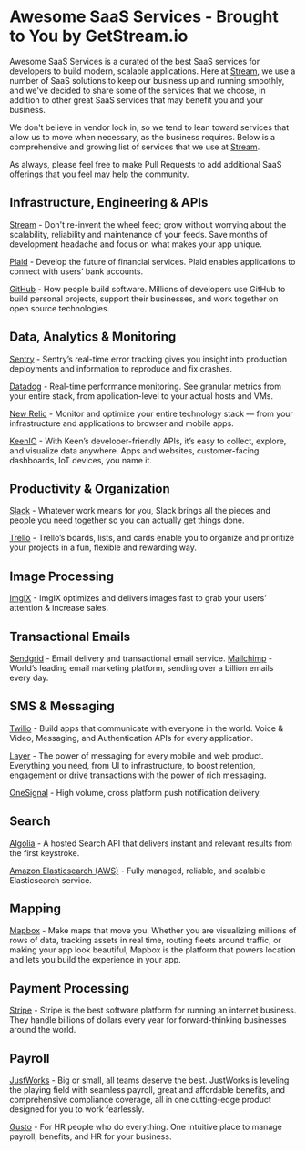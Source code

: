 # Awesome SaaS Services - Brought to You by GetStream.io

Awesome SaaS Services is a curated of the best SaaS services for developers to build modern, scalable applications. Here at [Stream](https://getstream.io), we use a number of SaaS solutions to keep our business up and running smoothly, and we've decided to share some of the services that we choose, in addition to other great SaaS services that may benefit you and your business. 

We don't believe in vendor lock in, so we tend to lean toward services that allow us to move when necessary, as the business requires. Below is a comprehensive and growing list of services that we use at [Stream](https://getstream.io).

As always, please feel free to make Pull Requests to add additional SaaS offerings that you feel may help the community.

## Infrastructure, Engineering & APIs

[Stream](https://getstream.io) - Don't re-invent the wheel feed; grow without worrying about the scalability, reliability and maintenance of your feeds. Save months of development headache and focus on what makes your app unique.

[Plaid](https://plaid.com) - Develop the future of financial services. Plaid enables applications to connect with users’ bank accounts.

[GitHub](https://github.com) - How people build software. Millions of developers use GitHub to build personal projects, support their businesses, and work together on open source technologies.

## Data, Analytics & Monitoring

[Sentry](https://sentry.io) - Sentry’s real-time error tracking gives you insight into production deployments and information to reproduce and fix crashes.

[Datadog](https://datadoghq.com) - Real-time performance monitoring. See granular metrics from your entire stack, from application-level to your actual hosts and VMs.

[New Relic](https://newrelic.com/?) - Monitor and optimize your entire technology stack — from your infrastructure and applications to browser and mobile apps.

[KeenIO](https://keen.io) - With Keen’s developer-friendly APIs, it’s easy to collect, explore, and visualize data anywhere. Apps and websites, customer-facing dashboards, IoT devices, you name it.

## Productivity & Organization

[Slack](https://slack.com/) - Whatever work means for you, Slack brings all the pieces and people you need together so you can actually get things done.

[Trello](https://trello.com/) - Trello’s boards, lists, and cards enable you to organize and prioritize your projects in a fun, flexible and rewarding way.

## Image Processing

[ImgIX](https://imgix.com/) - ImgIX optimizes and delivers images fast to grab your users’ attention & increase sales.

## Transactional Emails

[Sendgrid](https://sendgrid.com/) - Email delivery and transactional email service.
[Mailchimp](https://mailchimp.com/) - World’s leading email marketing platform, sending over a billion emails every day.

## SMS & Messaging

[Twilio](https://twilio.com/) - Build apps that communicate with everyone in the world. Voice & Video, Messaging, and Authentication APIs for every application.

[Layer](https://layer.com) - The power of messaging for every mobile and web product. Everything you need, from UI to infrastructure, to boost retention, engagement or drive transactions with the power of rich messaging.

[OneSignal](https://onesignal.com) - High volume, cross platform push notification delivery.

## Search

[Algolia](https://algolia.com) - A hosted Search API that delivers instant and relevant results from the first keystroke.

[Amazon Elasticsearch (AWS)](https://aws.amazon.com/elasticsearch-service) - Fully managed, reliable, and scalable Elasticsearch service.

## Mapping

[Mapbox](https://mapbox.com) - Make maps that move you. Whether you are visualizing millions of rows of data, tracking assets in real time, routing fleets around traffic, or making your app look beautiful, Mapbox is the platform that powers location and lets you build the experience in your app.

## Payment Processing

[Stripe](https://stripe.com) - Stripe is the best software platform for running an internet business. They handle billions of dollars every year for forward-thinking businesses around the world.

## Payroll

[JustWorks](https://justworks.com) - Big or small, all teams deserve the best. JustWorks is leveling the playing field with seamless payroll, great and affordable benefits, and comprehensive compliance coverage, all in one cutting-edge product designed for you to work fearlessly.

[Gusto](https://gusto.com) - For HR people who do everything. One intuitive place to manage payroll, benefits, and HR for your business.

